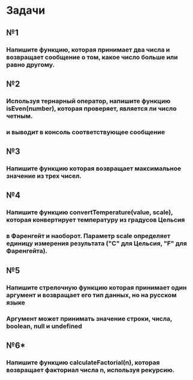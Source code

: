 # Задачи

## №1
### Напишите функцию, которая принимает два числа и возвращает сообщение о том, какое число больше или равно другому.

## №2
### Используя тернарный оператор, напишите функцию isEven(number), которая проверяет, является ли число четным.
### и выводит в консоль соответствующее сообщение

## №3
### Напишите функцию которая возвращает максимальное значение из трех чисел.

## №4
###  Напишите функцию convertTemperature(value, scale), которая конвертирует температуру из градусов Цельсия 
### в Фаренгейт и наоборот. Параметр scale определяет единицу измерения результата ("C" для Цельсия, "F" для Фаренгейта).

## №5
### Напишите стрелочную функцию которая принимает один аргумент и возвращает его тип данных, но на русском языке
### Аргумент может принимать значение строки, числа, boolean, null и undefined

## №6*
### Напишите функцию calculateFactorial(n), которая возвращает факториал числа n, используя рекурсию.